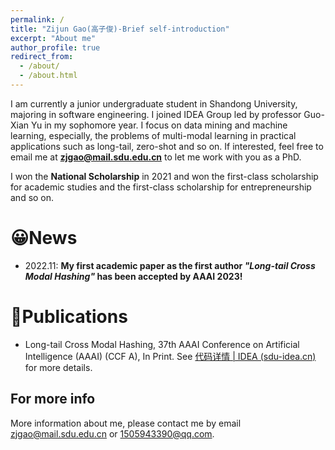 ```yaml
---
permalink: /
title: "Zijun Gao(高子俊)-Brief self-introduction"
excerpt: "About me"
author_profile: true
redirect_from: 
  - /about/
  - /about.html
---
```


I am currently a junior undergraduate student in Shandong University, majoring in software engineering. I joined IDEA Group led by professor Guo-Xian Yu in my sophomore year. I focus on data mining and machine learning, especially, the problems of multi-modal learning in practical applications such as long-tail, zero-shot and so on. If interested, feel free to email me at **zjgao@mail.sdu.edu.cn** to let me work with you as a PhD.

I won the **National Scholarship** in 2021 and won the first-class scholarship for academic studies and the first-class scholarship for entrepreneurship and so on.

:grinning:News
======
- 2022.11: **My first academic paper as the first author *"Long-tail Cross Modal Hashing"* has been accepted by AAAI 2023!**

:book:Publications
======
- Long-tail Cross Modal Hashing, 37th AAAI Conference on Artificial Intelligence (AAAI) (CCF A), In Print. See [代码详情 | IDEA (sdu-idea.cn)](https://www.sdu-idea.cn/codes.php?name=LtCMH) for more details.

For more info
------
More information about me, please contact me by email zjgao@mail.sdu.edu.cn or 1505943390@qq.com.
